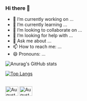 ### Hi there 👋


- 🔭 I’m currently working on ...
- 🌱 I’m currently learning ...
- 👯 I’m looking to collaborate on ...
- 🤔 I’m looking for help with ...
- 💬 Ask me about ...
- 📫 How to reach me: ...
- 😄 Pronouns: ...


![Anurag's GitHub stats](https://github-readme-stats.vercel.app/api?username=augustoCSP&theme=blue-green&show_icons=true)


[![Top Langs](https://github-readme-stats.vercel.app/api/top-langs/?username=augustoCSP)](https://github.com/augustoCSP/github-readme-stats)


<div style='display: inline_block'><br>
<img align='center' alt='Augusto-Js' height='30' width='40' src='https://cdn.jsdelivr.net/gh/devicons/devicon/icons/html5/html5-original-wordmark.svg'>
<img align='center' alt='Augusto-Js' height='30' width='40'src="https://cdn.jsdelivr.net/gh/devicons/devicon/icons/javascript/javascript-original.svg" />
<imgalign='center' alt='Augusto-Js' height='30' width='40' src="https://cdn.jsdelivr.net/gh/devicons/devicon/icons/css3/css3-original.svg" />

</div>

